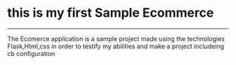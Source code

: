 # this is my first Sample Ecommerce
<hr>
The Ecomerce application is a sample project made using the technologies Flask,Html,css in order to testify my abilities and make a project includeing cb configuration
